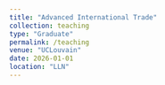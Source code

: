 ```yaml
---
title: "Advanced International Trade"
collection: teaching
type: "Graduate"
permalink: /teaching
venue: "UCLouvain"
date: 2026-01-01
location: "LLN"
---
```

